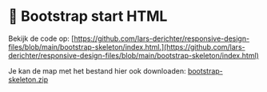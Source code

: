 # 📘 Bootstrap start HTML

Bekijk de code op: [https://github.com/lars-derichter/responsive-design-files/blob/main/bootstrap-skeleton/index.html.](https://github.com/lars-derichter/responsive-design-files/blob/main/bootstrap-skeleton/index.html)

Je kan de map met het bestand hier ook downloaden: [bootstrap-skeleton.zip](_files/bootstrap-skeleton.zip)
